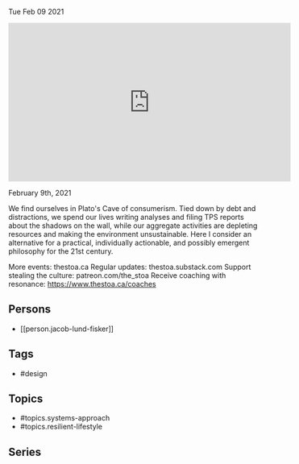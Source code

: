 



Tue Feb 09 2021

<iframe width="560" height="315" src="https://www.youtube.com/embed/SPvftqB-WXk" title="A Systems Approach To Resilient Lifestyle Design w/ Jacob Lund Fisker" frameborder="0" allow="accelerometer; autoplay; clipboard-write; encrypted-media; gyroscope; picture-in-picture" allowfullscreen ></iframe>

February 9th, 2021

We find ourselves in Plato's Cave of consumerism. Tied down by debt and distractions, we spend our lives writing analyses and filing TPS reports about the shadows on the wall, while our aggregate activities are depleting resources and making the environment unsustainable. Here I consider an alternative for a practical, individually actionable, and possibly emergent philosophy for the 21st century.

More events: thestoa.ca
Regular updates: thestoa.substack.com
Support stealing the culture: patreon.com/the_stoa
Receive coaching with resonance: https://www.thestoa.ca/coaches

## Persons

- [[person.jacob-lund-fisker]]

## Tags

- #design

## Topics

- #topics.systems-approach
- #topics.resilient-lifestyle

## Series



